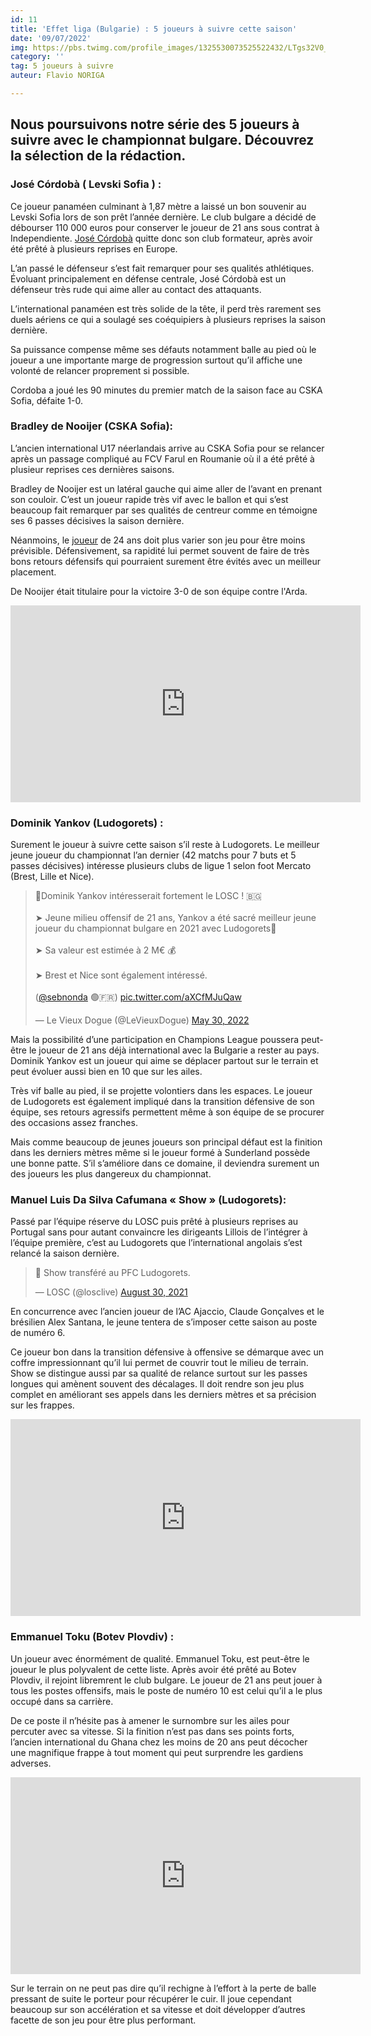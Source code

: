 ```yaml
---
id: 11
title: 'Effet liga (Bulgarie) : 5 joueurs à suivre cette saison'
date: '09/07/2022'
img: https://pbs.twimg.com/profile_images/1325530073525522432/LTgs32V0_400x400.jpg
category: ''
tag: 5 joueurs à suivre
auteur: Flavio NORIGA

---
```

## Nous poursuivons notre série des 5 joueurs à suivre avec le championnat bulgare. Découvrez la sélection de la rédaction.

### José Córdobà ( Levski Sofia ) :

Ce joueur panaméen culminant à 1,87 mètre a laissé un bon souvenir au Levski Sofia lors de son prêt l’année dernière. Le club bulgare a décidé de débourser 110 000 euros pour conserver le joueur de 21 ans sous contrat à Independiente. [José Córdobà](https://www.transfermarkt.com/jose-cordoba/profil/spieler/698415) quitte donc son club formateur, après avoir été prêté à plusieurs reprises en Europe.

L’an passé le défenseur s’est fait remarquer pour ses qualités athlétiques. Évoluant principalement en défense centrale, José Córdobà est un défenseur très rude qui aime aller au contact des attaquants. 

L’international panaméen est très solide de la tête, il perd très rarement ses duels aériens ce qui a soulagé ses coéquipiers à plusieurs reprises la saison dernière.

Sa puissance compense même ses défauts notamment balle au pied où le joueur a une importante marge de progression surtout qu’il affiche une volonté de relancer proprement si possible.

Cordoba a joué les 90 minutes du premier match de la saison face au CSKA Sofia, défaite 1-0. 

### Bradley de Nooijer (CSKA Sofia):

L’ancien international U17 néerlandais arrive au CSKA Sofia pour se relancer après un passage compliqué au FCV Farul en Roumanie où il a été prêté à plusieur reprises ces dernières saisons.

Bradley de Nooijer est un latéral gauche qui aime aller de l’avant en prenant son couloir. C’est un joueur rapide très vif avec le ballon et qui s’est beaucoup fait remarquer par ses qualités de centreur comme en témoigne ses 6 passes décisives la saison dernière.

Néanmoins, le [joueur](https://flash-football.fr/actu/25-transferts-dont-vous-n-avez-pas-entendu-parler) de 24 ans doit plus varier son jeu pour être moins prévisible. Défensivement, sa rapidité lui permet souvent de faire de très bons retours défensifs qui pourraient surement être évités avec un meilleur placement.

De Nooijer était titulaire pour la victoire 3-0 de son équipe contre l'Arda. 

<iframe width="560" height="315" src="https://www.youtube.com/embed/BHy-nKps_xk" title="YouTube video player" frameborder="0" allow="accelerometer; autoplay; clipboard-write; encrypted-media; gyroscope; picture-in-picture" allowfullscreen></iframe>

### Dominik Yankov (Ludogorets) :

Surement le joueur à suivre cette saison s’il reste à Ludogorets. Le meilleur jeune joueur du championnat l’an dernier (42 matchs pour 7 buts et 5 passes décisives) intéresse plusieurs clubs de ligue 1 selon foot Mercato (Brest, Lille et Nice).

<blockquote class="twitter-tweet"><p lang="fr" dir="ltr">🚨Dominik Yankov intéresserait fortement le LOSC ! 🇧🇬<br><br>➤ Jeune milieu offensif de 21 ans, Yankov a été sacré meilleur jeune joueur du championnat bulgare en 2021 avec Ludogorets🌟<br><br>➤ Sa valeur est estimée à 2 M€ 💰<br><br>➤ Brest et Nice sont également intéressé. <br><br>(<a href="https://twitter.com/sebnonda?ref_src=twsrc%5Etfw">@sebnonda</a> 🟢🇫🇷) <a href="https://t.co/aXCfMJuQaw">pic.twitter.com/aXCfMJuQaw</a></p>— Le Vieux Dogue (@LeVieuxDogue) <a href="https://twitter.com/LeVieuxDogue/status/1531227211176591363?ref_src=twsrc%5Etfw">May 30, 2022</a></blockquote> <script async src="https://platform.twitter.com/widgets.js" charset="utf-8"></script>

Mais la possibilité d’une participation en Champions League poussera peut-être le joueur de 21 ans déjà international avec la Bulgarie a rester au pays. Dominik Yankov est un joueur qui aime se déplacer partout sur le terrain et peut évoluer aussi bien en 10 que sur les ailes.

Très vif balle au pied, il se projette volontiers dans les espaces. Le joueur de Ludogorets est également impliqué dans la transition défensive de son équipe, ses retours agressifs permettent même à son équipe de se procurer des occasions assez franches.

Mais comme beaucoup de jeunes joueurs son principal défaut est la finition dans les derniers mètres même si le joueur formé à Sunderland possède une bonne patte. S’il s’améliore dans ce domaine, il deviendra surement un des joueurs les plus dangereux du championnat.

### Manuel Luis Da Silva Cafumana « Show » (Ludogorets):

Passé par l’équipe réserve du LOSC puis prêté à plusieurs reprises au Portugal sans pour autant convaincre les dirigeants Lillois de l’intégrer à l’équipe première, c’est au Ludogorets que l’international angolais s’est relancé la saison dernière.

<blockquote class="twitter-tweet"><p lang="fr" dir="ltr">🔴 Show transféré au PFC Ludogorets.</p>— LOSC (@losclive) <a href="https://twitter.com/losclive/status/1432350958089015303?ref_src=twsrc%5Etfw">August 30, 2021</a></blockquote> <script async src="https://platform.twitter.com/widgets.js" charset="utf-8"></script>

En concurrence avec l’ancien joueur de l’AC Ajaccio, Claude Gonçalves et le brésilien Alex Santana, le jeune tentera de s’imposer cette saison au poste de numéro 6.

Ce joueur bon dans la transition défensive à offensive se démarque avec un coffre impressionnant qu’il lui permet de couvrir tout le milieu de terrain. Show se distingue aussi par sa qualité de relance surtout sur les passes longues qui amènent souvent des décalages. Il doit rendre son jeu plus complet en améliorant ses appels dans les derniers mètres et sa précision sur les frappes.

<iframe width="560" height="315" src="https://www.youtube.com/embed/sYxjH1zL4Dg" title="YouTube video player" frameborder="0" allow="accelerometer; autoplay; clipboard-write; encrypted-media; gyroscope; picture-in-picture" allowfullscreen></iframe>

### Emmanuel Toku (Botev Plovdiv) :

Un joueur avec énormément de qualité. Emmanuel Toku, est peut-être le joueur le plus polyvalent de cette liste. Après avoir été prêté au Botev Plovdiv, il rejoint libremrent le club bulgare. Le joueur de 21 ans peut jouer à tous les postes offensifs, mais le poste de numéro 10 est celui qu’il a le plus occupé dans sa carrière.

De ce poste il n’hésite pas à amener le surnombre sur les ailes pour percuter avec sa vitesse. Si la finition n’est pas dans ses points forts, l’ancien international du Ghana chez les moins de 20 ans peut décocher une magnifique frappe à tout moment qui peut surprendre les gardiens adverses.

<iframe width="560" height="315" src="https://www.youtube.com/embed/XXfKqxGOwCg" title="YouTube video player" frameborder="0" allow="accelerometer; autoplay; clipboard-write; encrypted-media; gyroscope; picture-in-picture" allowfullscreen></iframe>

Sur le terrain on ne peut pas dire qu’il rechigne à l’effort à la perte de balle pressant de suite le porteur pour récupérer le cuir. Il joue cependant beaucoup sur son accélération et sa vitesse et doit développer d’autres facette de son jeu pour être plus performant.